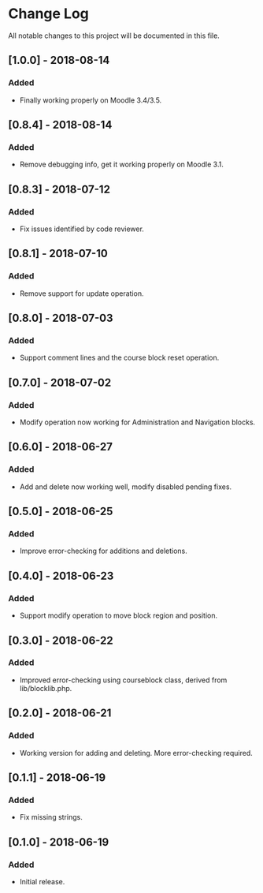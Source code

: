 # Change Log
All notable changes to this project will be documented in this file.

## [1.0.0] - 2018-08-14
### Added
- Finally working properly on Moodle 3.4/3.5.

## [0.8.4] - 2018-08-14
### Added
- Remove debugging info, get it working properly on Moodle 3.1.

## [0.8.3] - 2018-07-12
### Added
- Fix issues identified by code reviewer.

## [0.8.1] - 2018-07-10
### Added
- Remove support for update operation.

## [0.8.0] - 2018-07-03
### Added
- Support comment lines and the course block reset operation.

## [0.7.0] - 2018-07-02
### Added
- Modify operation now working for Administration and Navigation blocks.

## [0.6.0] - 2018-06-27
### Added
- Add and delete now working well, modify disabled pending fixes.

## [0.5.0] - 2018-06-25
### Added
- Improve error-checking for additions and deletions.

## [0.4.0] - 2018-06-23
### Added
- Support modify operation to move block region and position.

## [0.3.0] - 2018-06-22
### Added
- Improved error-checking using courseblock class, derived from lib/blocklib.php.

## [0.2.0] - 2018-06-21
### Added
- Working version for adding and deleting. More error-checking required.

## [0.1.1] - 2018-06-19
### Added
- Fix missing strings.

## [0.1.0] - 2018-06-19
### Added
- Initial release.
